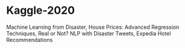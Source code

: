 # Kaggle-2020
Machine Learning from Disaster, House Prices: Advanced Regression Techniques, Real or Not? NLP with Disaster Tweets, Expedia Hotel Recommendations
